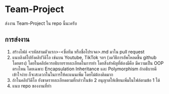 # Team-Project

ส่งงาน Team-Project ใน repo นี้นะครับ

## การส่งงาน
1. สร้างไฟล์ <รหัสสามตัวแรก>-<ขื่อทีม หรือชื่อโปรเจค>.md มาใน pull request  
2. แนบลิงต์ไปยังคลิปวิดิโอ เช่นบน Youtube, TikTok ฯลฯ (งดวิธีการอัพโหลดขึ้น github โดยตรง) โดยในคลิปควรอธิบายรายละเอียดในการทำ โดยสิ่งสำคัญที่ต้องมีคือ มีความเป็น OOP ตรงไหน โดยเฉพาะ Encapsulation Inheritance และ Polymorphism ถ้าอธิบายดี เข้าใจง่าย ก็จะสะดวกในในการให้คะแนนเพิ่ม โดยไม่ต้องคิดมาก 
3. ถ้าในคลิปวิดีโอ ยังขาดรายละเอียดตามที่กล่าวในข้อ 2 อนุญาตให้เขียนเพิ่มในไฟล์ตามข้อ 1 ได้
4. แนบ repo ของงานที่ทำ  

